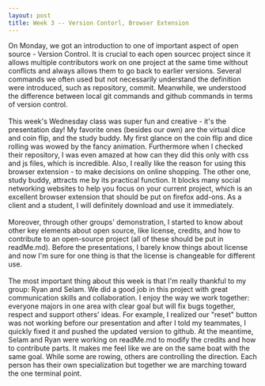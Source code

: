 ```yaml
---
layout: post
title: Week 3 -- Version Contorl, Browser Extension
---
```


On Monday, we got an introduction to one of important aspect of open source - Version Control. It is crucial to each open sourcec project since it allows multiple contributors work on one project at the same time without conflicts and always allows them to go back to earlier versions. Several commands we often used but not necessarily understand the definition were introduced, such as repository, commit. Meanwhile, we understood the difference between local git commands and github commands in terms of version control.
<br><br>
This week's Wednesday class was super fun and creative - it's the presentation day! My favorite ones (besides our own) are the virtual dice and coin flip, and the study buddy. My first glance on the coin flip and dice rolling was wowed by the fancy animation. Furthermore when I checked their repository, I was even amazed at how can they did this only with css and js files, which is incredible. Also, I really like the reason for using this browser extension - to make decisions on online shopping. The other one, study buddy, attracts me by its practical function. It blocks many social networking websites to help you focus on your current project, which is an excellent browser extension that should be put on firefox add-ons. As a client and a student, I will definitely download and use it immediately. 
<br><br>
Moreover, through other groups' demonstration, I started to know about other key elements about open source, like license, credits, and how to contribute to an open-source project (all of these should be put in readMe.md). Before the presentations, I barely know things about license and now I'm sure for one thing is that the license is changeable for different use.
<br><br>
The most important thing about this week is that I'm really thankful to my group: Ryan and Selam. We did a good job in this project with great communication skills and collaboration. I enjoy the way we work together: everyone majors in one area with clear goal but will fix bugs together, respect and support others' ideas. For example, I realized our "reset" button was not working before our presentation and after I told my teammates, I quickly fixed it and pushed the updated version to github. At the meantime, Selam and Ryan were working on readMe.md to modify the credits and how to contribute parts. It makes me feel like we are on the same boat with the same goal. While some are rowing, others are controlling the direction. Each person has their own specialization but together we are marching toward the one terminal point.
